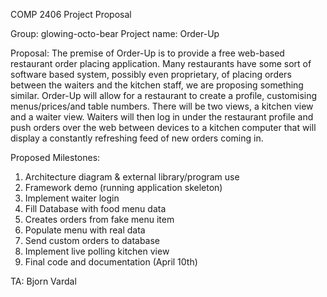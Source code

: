 COMP 2406 Project Proposal

Group: glowing-octo-bear
Project name: Order-Up

Proposal: The premise of Order-Up is to provide a free web-based restaurant order placing
application. Many restaurants have some sort of software based system, possibly even proprietary, of placing
orders between the waiters and the kitchen staff, we are proposing something similar. Order-Up will allow for
a restaurant to create a profile, customising menus/prices/and table numbers. There will be two views, a kitchen
view and a waiter view. Waiters will then log in under the restaurant profile and push orders over the web
between devices to a kitchen computer that will display a constantly refreshing feed of new orders coming in.

Proposed Milestones:

  1. Architecture diagram & external library/program use
  2. Framework demo (running application skeleton)
  3. Implement waiter login
  4. Fill Database with food menu data
  5. Creates orders from fake menu item
  6. Populate menu with real data
  7. Send custom orders to database
  8. Implement live polling kitchen view
  9. Final code and documentation (April 10th)

TA: Bjorn Vardal
